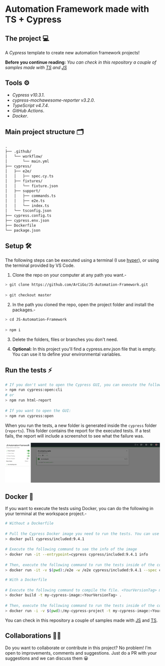 # Automation Framework made with TS + Cypress

## The project 💻

A *Cypress* template to create new automation framework projects!

**Before you continue reading:** *You can check in this repository a couple of samples made with [TS](https://github.com/ArCiGo/TS-Playwright-Automation-Framework/tree/AutomationFrameworkSample_TS) and [JS](https://github.com/ArCiGo/TS-Automation-Framework/tree/AutomationFrameworkSample_JS)*

## Tools ⚙️

* *Cypress v10.3.1*.
* *cypress-mochawesome-reporter v3.2.0*.
* *TypeScript v4.7.4*.
* *GitHub Actions*.
* *Docker*.

## Main project structure 🗂️

```
.
├── .github/
│   └── workflow/
│       └── main.yml
├── cypress/
│   ├── e2e/
│   │   ├── spec.cy.ts
│   ├── fixtures/
│   │   └── fixture.json
│   ├── support/
│   │   ├── commands.ts
│   │   ├── e2e.ts
│   │   └── index.ts
│   └── tsconfig.json
├── cypress.config.ts
├── cypress.env.json
├── Dockerfile
└── package.json
```

## Setup 🛠️

The following steps can be executed using a terminal (I use [hyper](https://hyper.is/)), or using the terminal provided by VS Code.

1. Clone the repo on your computer at any path you want.-

```bash
> git clone https://github.com/ArCiGo/JS-Automation-Framework.git

> git checkout master
```

2. In the path you cloned the repo, open the project folder and install the packages.-
```bash
> cd JS-Automation-Framework

> npm i
```

3. Delete the folders, files or branches you don't need.

4. **Optional:** In this project you'll find a cypress.env.json file that is empty. You can use it to define your environmental variables.

## Run the tests ⚡
```bash
# If you don't want to open the Cypress GUI, you can execute the following commands:
> npm run cypress:open:cli
# or
> npm run html-report

# If you want to open the GUI:
> npm run cypress:open
```

When you run the tests, a new folder is generated inside the `cypress` folder (`reports`). This folder contains the report for the executed tests. If a test fails, the report will include a screenshot to see what the failure was.

![UI Report Sample 1](./Image01.png)

## Docker 🐋

If you want to execute the tests using Docker, you can do the following in your terminal at the workspace project.-

```bash
# Without a Dockerfile

# Pull the Cypress Docker image you need to run the tests. You can use the latest one
> docker pull cypress/included:9.4.1

# Execute the following command to see the info of the image
> docker run -it --entrypoint=cypress cypress/included:9.4.1 info

# Then, execute the following command to run the tests inside of the container
> docker run -it -v $(pwd):/e2e -w /e2e cypress/included:9.4.1 --spec cypress/e2e --browser electron
```

```bash
# With a Dockerfile

# Execute the following command to compile the file. <YourVersionTag> may be any value you want
> docker build -t my-cypress-image:<YourVersionTag> .

# Then, execute the following command to run the tests inside of the container
> docker run -i -v $(pwd):/my-cypress-project -t my-cypress-image:<YourVersionTag> --spec cypress/e2e
```

You can check in this repository a couple of samples made with [JS](https://github.com/ArCiGo/JS-Automation-Framework/tree/AutomationFrameworkSample_JS) and [TS](https://github.com/ArCiGo/JS-Automation-Framework/tree/AutomationFrameworkSample_TS).

## Collaborations 👨‍🏭

Do you want to collaborate or contribute in this project? No problem! I'm open to improvements, comments and suggestions. Just do a PR with your suggestions and we can discuss them 😀